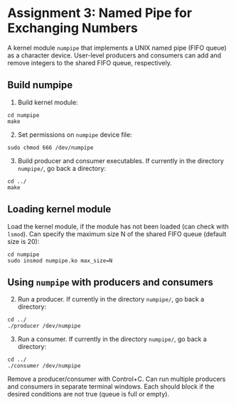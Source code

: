 # Assignment 3: Named Pipe for Exchanging Numbers
A kernel module `numpipe` that implements a UNIX named pipe (FIFO queue) as a character device. User-level producers and consumers can add and remove integers to the shared FIFO queue, respectively.

## Build numpipe
1. Build kernel module:
```
cd numpipe
make
```
2. Set permissions on `numpipe` device file:
```
sudo chmod 666 /dev/numpipe
```

3. Build producer and consumer executables. If currently in the directory `numpipe/`, go back a directory:
```
cd ../
make
```

## Loading kernel module
Load the kernel module, if the module has not been loaded (can check with `lsmod`). Can specify the maximum size N of the shared FIFO queue (default size is 20):
```
cd numpipe
sudo insmod numpipe.ko max_size=N
```

## Using `numpipe` with producers and consumers

2. Run a producer. If currently in the directory `numpipe/`, go back a directory:
```
cd ../
./producer /dev/numpipe
```

3. Run a consumer. If currently in the directory `numpipe/`, go back a directory:
```
cd ../
./consumer /dev/numpipe
```

Remove a producer/consumer with Control+C.
Can run multiple producers and consumers in separate terminal windows. Each should block if the desired conditions are not true (queue is full or empty).
